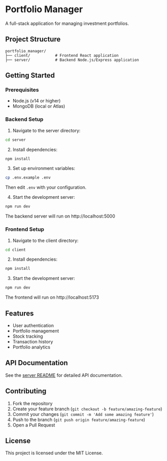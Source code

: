 # Portfolio Manager

A full-stack application for managing investment portfolios.

## Project Structure

```
portfolio_manager/
├── client/           # Frontend React application
├── server/           # Backend Node.js/Express application
```

## Getting Started

### Prerequisites

- Node.js (v14 or higher)
- MongoDB (local or Atlas)

### Backend Setup

1. Navigate to the server directory:
```bash
cd server
```

2. Install dependencies:
```bash
npm install
```

3. Set up environment variables:
```bash
cp .env.example .env
```
Then edit `.env` with your configuration.

4. Start the development server:
```bash
npm run dev
```

The backend server will run on http://localhost:5000

### Frontend Setup

1. Navigate to the client directory:
```bash
cd client
```

2. Install dependencies:
```bash
npm install
```

3. Start the development server:
```bash
npm run dev
```

The frontend will run on http://localhost:5173

## Features

- User authentication
- Portfolio management
- Stock tracking
- Transaction history
- Portfolio analytics

## API Documentation

See the [server README](./server/README.md) for detailed API documentation.

## Contributing

1. Fork the repository
2. Create your feature branch (`git checkout -b feature/amazing-feature`)
3. Commit your changes (`git commit -m 'Add some amazing feature'`)
4. Push to the branch (`git push origin feature/amazing-feature`)
5. Open a Pull Request

## License

This project is licensed under the MIT License.
